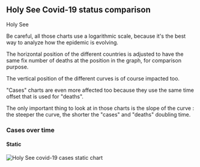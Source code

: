 ## Holy See Covid-19 status comparison 

Holy See



Be careful, all those charts use a logarithmic scale, because it's the best way to analyze how the epidemic is evolving.
 
The horizontal position of the different countries is adjusted to have the same fix number of deaths at the position in the graph, for comparison purpose.

The vertical position of the different curves is of course impacted too.

"Cases" charts are even more affected too because they use the same time offset that is used for "deaths".

The only important thing to look at in those charts is the slope of the curve : the steeper the curve, the shorter the "cases" and "deaths" doubling time.



 
### Cases over time
 
#### Static
![Holy See covid-19 cases static chart](https://raw.githubusercontent.com/madlag/coronavirus_study/master/notebooks/graphs/2020-03-20/countries/Holy_See/2020-03-20_Holy_See_deaths.png "Holy See covid-19 cases static chart")   

